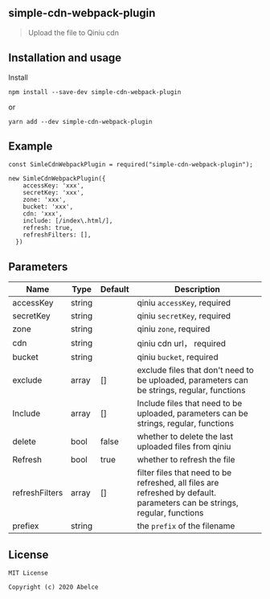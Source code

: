 ## simple-cdn-webpack-plugin

> Upload the file to Qiniu cdn

##  Installation and usage

Install

```
npm install --save-dev simple-cdn-webpack-plugin
```

or

```
yarn add --dev simple-cdn-webpack-plugin
```

## Example

```
const SimleCdnWebpackPlugin = required("simple-cdn-webpack-plugin");

new SimleCdnWebpackPlugin({
    accessKey: 'xxx',
    secretKey: 'xxx',
    zone: 'xxx',
    bucket: 'xxx',
    cdn: 'xxx',
    include: [/index\.html/],
    refresh: true,
    refreshFilters: [],
  })
```

##  Parameters

| Name           | Type   | Default | Description                                                  |
| -------------- | ------ | ------- | ------------------------------------------------------------ |
| accessKey      | string |         | qiniu `accessKey`,  required                                 |
| secretKey      | string |         | qiniu `secretKey`, required                                  |
| zone           | string |         | qiniu `zone`,  required                                      |
| cdn            | string |         | qiniu cdn url， required                                     |
| bucket         | string |         | qiniu `bucket`,  required                                    |
| exclude        | array  | []      | exclude files that don't need to be uploaded, parameters can be strings, regular, functions |
| Include        | array  | []      | Include files that need to be uploaded, parameters can be strings, regular, functions |
| delete         | bool   | false   | whether to delete the last uploaded files from qiniu         |
| Refresh        | bool   | true    | whether to refresh the file                                  |
| refreshFilters | array  | []      | filter files that need to be refreshed, all files are refreshed by default. parameters can be strings, regular, functions |
| prefiex | string | | the `prefix` of the filename |


## License

```
MIT License

Copyright (c) 2020 Abelce
```


